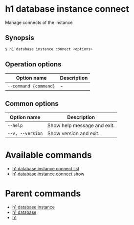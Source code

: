 
# h1 database instance connect

Manage connects of the instance

## Synopsis

```bash
$ h1 database instance connect <options>
```

## Operation options

| Option name               | Description |
| ------------------------- | ----------- |
| ```--command {command}``` | -           |

## Common options

| Option name          | Description                 |
| -------------------- | --------------------------- |
| ```--help```         | Show help message and exit. |
| ```--v, --version``` | Show version and exit.      |

# Available commands

* [h1 database instance connect list](./list/README.md)
* [h1 database instance connect show](./show/README.md)

# Parent commands

* [h1 database instance](./../README.md)
* [h1 database](./../../README.md)
* [h1](./../../../README.md)
